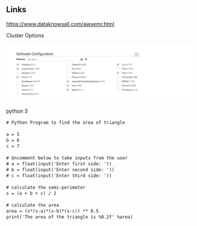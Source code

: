 ## Links

https://www.dataknowsall.com/awsemr.html

Cluster Options

![alt text](Notebook.png)


python 3

```
# Python Program to find the area of triangle

a = 5
b = 6
c = 7

# Uncomment below to take inputs from the user
# a = float(input('Enter first side: '))
# b = float(input('Enter second side: '))
# c = float(input('Enter third side: '))

# calculate the semi-perimeter
s = (a + b + c) / 2

# calculate the area
area = (s*(s-a)*(s-b)*(s-c)) ** 0.5
print('The area of the triangle is %0.2f' %area)
```
